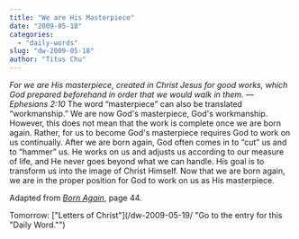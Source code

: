 ```yaml
---
title: "We are His Masterpiece"
date: "2009-05-18"
categories: 
  - "daily-words"
slug: "dw-2009-05-18"
author: "Titus Chu"
---
```


_For we are His masterpiece, created in Christ Jesus for good works, which God prepared beforehand in order that we would walk in them. — Ephesians 2:10_ The word “masterpiece” can also be translated “workmanship.” We are now God's masterpiece, God's workmanship. However, this does not mean that the work is complete once we are born again. Rather, for us to become God's masterpiece requires God to work on us continually. After we are born again, God often comes in to “cut” us and to “hammer” us. He works on us and adjusts us according to our measure of life, and He never goes beyond what we can handle. His goal is to transform us into the image of Christ Himself. Now that we are born again, we are in the proper position for God to work on us as His masterpiece.

Adapted from _[Born Again](/book-born-again/)_, page 44.

Tomorrow: ["Letters of Christ"](/dw-2009-05-19/ "Go to the entry for this "Daily Word."")
